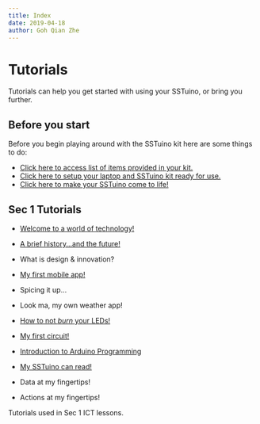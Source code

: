 ```yaml
---
title: Index
date: 2019-04-18
author: Goh Qian Zhe
---
```

# Tutorials

Tutorials can help you get started with using your SSTuino, or bring you further.

## Before you start

Before you begin playing around with the SSTuino kit here are some things to do:

* [Click here to access list of items provided in your kit.](https://d3lta-v.github.io/SSTuino/tutorials/partsList.html)
* [Click here to setup your laptop and SSTuino kit ready for use.](https://d3lta-v.github.io/SSTuino/tutorials/gettingStarted.html)
* [Click here to make your SSTuino come to life!](https://d3lta-v.github.io/SSTuino/tutorials/helloWorld.html)

## Sec 1 Tutorials

* [Welcome to a world of technology!](https://d3lta-v.github.io/SSTuino/tutorials/Sec1/lessonIntro.html)
* [A brief history...and the future!](https://d3lta-v.github.io/SSTuino/tutorials/Sec1/briefHistory.html)
* What is design & innovation?

* [My first mobile app!](https://d3lta-v.github.io/SSTuino/tutorials/Sec1/thunkableIntro.html)
* Spicing it up...
* Look ma, my own weather app!

* [How to not *burn* your LEDs!](https://d3lta-v.github.io/SSTuino/tutorials/Sec1/electronicBasics.html)
* [My first circuit!](https://d3lta-v.github.io/SSTuino/tutorials/Sec1/tinkercad.html)
* [Introduction to Arduino Programming](https://d3lta-v.github.io/SSTuino/tutorials/Sec1/sstuinoProgram.html)

* [My SSTuino can read!](https://d3lta-v.github.io/SSTuino/tutorials/Sec1/digitalRead.html)
* Data at my fingertips!
* Actions at my fingertips!


Tutorials used in Sec 1 ICT lessons.